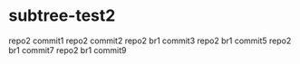 # subtree-test2

repo2 commit1
repo2 commit2
repo2 br1 commit3
repo2 br1 commit5
repo2 br1 commit7
repo2 br1 commit9
